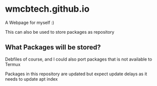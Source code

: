 # wmcbtech.github.io
A Webpage for myself :)

This can also be used to store packages as repository

## What Packages will be stored?
Debfiles of course, and I could also port packages that is not available to Termux

Packages in this repository are updated but expect update delays as it needs to update apt index
